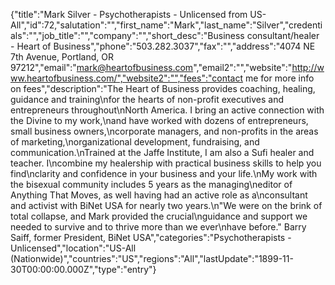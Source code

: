 {"title":"Mark Silver - Psychotherapists - Unlicensed from US-All","id":72,"salutation":"","first_name":"Mark","last_name":"Silver","credentials":"","job_title":"","company":"","short_desc":"Business consultant/healer - Heart of Business","phone":"503.282.3037","fax":"","address":"4074 NE 7th Avenue, Portland, OR 97212","email":"mark@heartofbusiness.com","email2":"","website":"http://www.heartofbusiness.com/","website2":"","fees":"contact me for more info on fees","description":"The Heart of Business provides coaching, healing, guidance and training\nfor the hearts of non-profit executives and entrepreneurs throughout\nNorth America. I bring an active connection with the Divine to my work,\nand have worked with dozens of entrepreneurs, small business owners,\ncorporate managers, and non-profits in the areas of marketing,\norganizational development, fundraising, and communication.\nTrained at the Jaffe Institute, I am also a Sufi healer and teacher.  I\ncombine my healership with practical business skills to help you find\nclarity and confidence in your business and your life.\nMy work with the bisexual community includes 5 years as the managing\neditor of Anything That Moves, as well having had an active role as a\nconsultant and activist with BiNet USA for nearly two years.\n\"We were on the brink of total collapse, and Mark provided the crucial\nguidance and support we needed to survive and to thrive more than we ever\nhave before.\"  Barry Saiff, former President, BiNet USA","categories":"Psychotherapists - Unlicensed","location":"US-All (Nationwide)","countries":"US","regions":"All","lastUpdate":"1899-11-30T00:00:00.000Z","type":"entry"}
